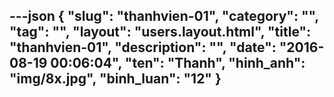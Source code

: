 ---json
{
    "slug": "thanhvien-01",
    "category": "",
    "tag": "",
    "layout": "users.layout.html",
    "title": "thanhvien-01",
    "description": "",
    "date": "2016-08-19 00:06:04",
    "ten": "Thanh",
    "hinh_anh": "img/8x.jpg",
    "binh_luan": "12"
}
---
